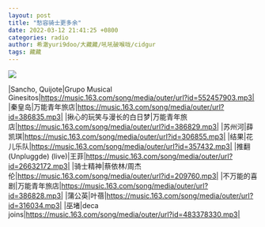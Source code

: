 ```yaml
---
layout: post
title: "愁容骑士更多余"
date: 2022-03-12 21:41:25 +0800
categories: radio
author: 希澈yuri9doo/大藏藏/吼吼破喉咙/cidgur
tags: 藏藏
---
```

![]({{site.baseurl}}/images/cover_20220312.jpg)

|Sancho, Quijote|Grupo Musical Ginesitos|https://music.163.com/song/media/outer/url?id=552457903.mp3|
|秦皇岛|万能青年旅店|https://music.163.com/song/media/outer/url?id=386835.mp3|
|揪心的玩笑与漫长的白日梦|万能青年旅店|https://music.163.com/song/media/outer/url?id=386829.mp3|
|苏州河|薛凯琪|https://music.163.com/song/media/outer/url?id=306855.mp3|
|结果|花儿乐队|https://music.163.com/song/media/outer/url?id=357432.mp3|
|推翻(Unpluggde) (live)|王菲|https://music.163.com/song/media/outer/url?id=26632172.mp3|
|骑士精神|蔡依林/周杰伦|https://music.163.com/song/media/outer/url?id=209760.mp3|
|不万能的喜剧|万能青年旅店|https://music.163.com/song/media/outer/url?id=386828.mp3|
|蒲公英|叶蓓|https://music.163.com/song/media/outer/url?id=316034.mp3|
|巫堵|deca joins|https://music.163.com/song/media/outer/url?id=483378330.mp3|

